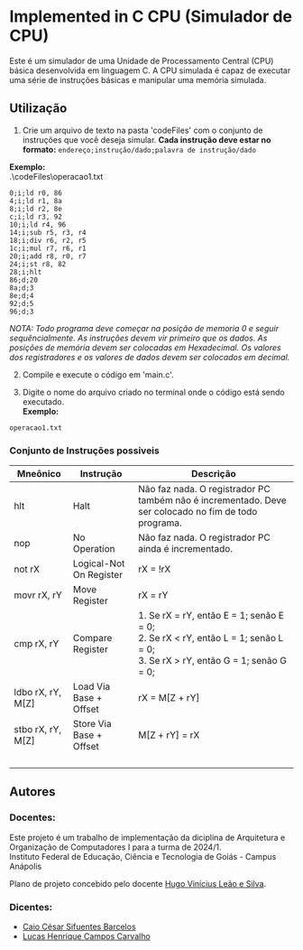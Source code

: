 # Implemented in C CPU (Simulador de CPU)

Este é um simulador de uma Unidade de Processamento Central (CPU) básica desenvolvida em linguagem C. A CPU simulada é capaz de executar uma série de instruções básicas e manipular uma memória simulada.

## Utilização

1. Crie um arquivo de texto na pasta 'codeFiles' com o conjunto de instruções que você deseja simular.
**Cada instrução deve estar no formato:**
```endereço;instrução/dado;palavra de instrução/dado```

**Exemplo:**  
.\codeFiles\operacao1.txt
```
0;i;ld r0, 86
4;i;ld r1, 8a
8;i;ld r2, 8e
c;i;ld r3, 92
10;i;ld r4, 96
14;i;sub r5, r3, r4
18;i;div r6, r2, r5
1c;i;mul r7, r6, r1
20;i;add r8, r0, r7
24;i;st r8, 82
28;i;hlt
86;d;20
8a;d;3
8e;d;4
92;d;5
96;d;3
```

_NOTA: Todo programa deve começar na posição de memoria 0 e seguir sequêncialmente. As instruções devem vir primeiro que os dados. As posições de memória devem ser colocadas em Hexadecimal. Os valores dos registradores e os valores de dados devem ser colocados em decimal._

2. Compile e execute o código em 'main.c'.

3. Digite o nome do arquivo criado no terminal onde o código está sendo executado.  
**Exemplo:**  
```
operacao1.txt
```

### Conjunto de Instruções possiveis

| Mneônico | Instrução | Descrição                                      |
|---------------|---------|------------------------------------------------|
| hlt       | Halt | Não faz nada. O registrador PC também não é incrementado. Deve ser colocado no fim de todo programa.                  |
| nop       | No Operation | Não faz nada. O registrador PC ainda é incrementado.                 |
| not rX       | Logical-Not On Register | rX = !rX                 |
| movr rX, rY | Move Register | rX = rY |
| cmp rX, rY | Compare Register | 1. Se rX = rY, então E = 1; senão E = 0; <br> 2. Se rX < rY, então L = 1; senão L = 0; <br> 3. Se rX > rY, então G = 1; senão G = 0; |
| ldbo rX, rY, M[Z] | Load Via Base + Offset | rX = M[Z + rY] |
| stbo rX, rY, M[Z] | Store Via Base + Offset | M[Z + rY] = rX |
|||
|||
|||
|||

## Autores

### Docentes:
Este projeto é um trabalho de implementação da diciplina de Arquitetura e Organização de Computadores I para a turma de 2024/1.  
Instituto Federal de Educação, Ciência e Tecnologia de Goiás - Campus Anápolis

Plano de projeto concebido pelo docente [Hugo Vinícius Leão e Silva](https://www.escavador.com/sobre/5606654/hugo-vinicius-leao-e-silva).

### Dicentes:
- [Caio César Sifuentes Barcelos](https://github.com/CaioSifuentes)
- [Lucas Henrique Campos Carvalho](https://github.com/LucasPastel2004)


